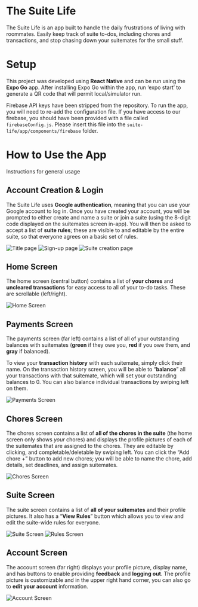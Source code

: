 ﻿# The Suite Life

The Suite Life is an app built to handle the daily frustrations of living with roommates. Easily keep track of suite to-dos, including chores and transactions, and stop chasing down your suitemates for the small stuff.

# Setup

This project was developed using **React Native** and can be run using the **Expo Go** app. After installing Expo Go within the app, run ‘expo start’ to generate a QR code that will permit local/simulator run.

Firebase API keys have been stripped from the repository. To run the app, you will need to re-add the configuration file. If you have access to our firebase, you should have been provided with a file called `firebaseConfig.js`. Please insert this file into the `suite-life/app/components/firebase` folder.

# How to Use the App

Instructions for general usage

## Account Creation & Login

The Suite Life uses **Google authentication**, meaning that you can use your Google account to log in. Once you have created your account, you will be prompted to either create and name a suite or join a suite (using the 8-digit code displayed on the suitemates screen in-app). You will then be asked to accept a list of **suite rules**; these are visible to and editable by the entire suite, so that everyone agrees on a basic set of rules.

![Title page](https://i.imgur.com/9PFccUE.png "Title Page")
![Sign-up page](https://imgur.com/a/STwDGk5 "Sign-up Page")
![Suite creation page](https://imgur.com/a/51HgACP "Suite Creation Page")

## Home Screen

The home screen (central button) contains a list of **your chores** and **uncleared transactions** for easy access to all of your to-do tasks. These are scrollable (left/right).

![Home Screen](https://imgur.com/a/hPcysX6 "Home Screen")

## Payments Screen

The payments screen (far left) contains a list of all of your outstanding balances with suitemates (**green** if they owe you, **red** if you owe them, and **gray** if balanced). 

To view your **transaction history** with each suitemate, simply click their name. On the transaction history screen, you will be able to “**balance**” all your transactions with that suitemate, which will set your outstanding balances to 0. You can also balance individual transactions by swiping left on them.

![Payments Screen](https://imgur.com/a/jfCGYhq "Payments Screen")

## Chores Screen

The chores screen contains a list of **all of the chores in the suite** (the home screen only shows *your* chores) and displays the profile pictures of each of the suitemates that are assigned to the chores. They are editable by clicking, and completable/deletable by swiping left. You can click the “Add chore +” button to add new chores; you will be able to name the chore, add details, set deadlines, and assign suitemates.

![Chores Screen](https://imgur.com/a/DMNVk66 "Chores Screen")

## Suite Screen

The suite screen contains a list of **all of your suitemates** and their profile pictures. It also has a “**View Rules**” button which allows you to view and edit the suite-wide rules for everyone.

![Suite Screen](https://imgur.com/a/i0uUqAy "Suite Screen")
![Rules Screen](https://imgur.com/a/hXi8HJo "Rules Screen")

## Account Screen

The account screen (far right) displays your profile picture, display name, and has buttons to enable providing **feedback** and **logging out**. The profile picture is customizable and in the upper right hand corner, you can also go to **edit your account** information.

![Account Screen](https://imgur.com/a/6MyIuCo "Account Screen")
